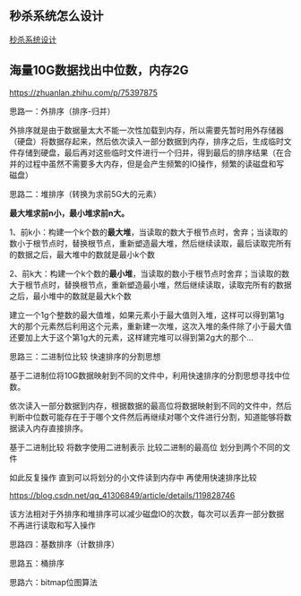 ## 秒杀系统怎么设计

[秒杀系统设计](https://www.teqng.com/2021/09/07/%E9%9D%A2%E9%9C%B8%EF%BC%9A%E7%A7%92%E6%9D%80%E7%B3%BB%E7%BB%9F%E5%A6%82%E4%BD%95%E8%AE%BE%E8%AE%A1%EF%BC%9F/)



## 海量10G数据找出中位数，内存2G

https://zhuanlan.zhihu.com/p/75397875

思路一：外排序（排序-归并）

外排序就是由于数据量太大不能一次性加载到内存，所以需要先暂时用外存储器（硬盘）将数据存起来，然后依次读入一部分数据到内存，排序之后，生成临时文件存储到硬盘，最后再对这些临时文件进行一个归并，得到最后的排序结果（在合并的过程中虽然不需要多大内存，但是会产生频繁的IO操作，频繁的读磁盘和写磁盘）



思路二：堆排序（转换为求前5G大的元素）

**最大堆求前n小，最小堆求前n大。**

1、前k小：构建一个k个数的**最大堆**，当读取的数大于根节点时，舍弃；当读取的数小于根节点时，替换根节点，重新塑造最大堆，然后继续读取，最后读取完所有的数据之后，最大堆中的数就是最小k个数

2、前k大：构建一个k个数的**最小堆**，当读取的数小于根节点时舍弃；当读取的数大于根节点时，替换根节点，重新塑造最小堆，然后继续读取，读取完所有的数据之后，最小堆中的数就是最大k个数



建立一个1g个整数的最大值堆，如果元素小于最大值则入堆，这样可以得到第1g大的那个元素然后利用这个元素，重新建一次堆，这次入堆的条件除了小于最大值还要加上大于这个第1g大的元素，这样建完堆可以得到第2g大的那个...



思路三：二进制位比较 快速排序的分割思想

基于二进制位将10G数据映射到不同的文件中，利用快速排序的分割思想寻找中位数。

依次读入一部分数据到内存，根据数据的最高位将数据映射到不同的文件中，然后判断中位数可能存在于于哪个文件然后再继续对哪个文件进行分割，知道能够将数据读入内存直接排序。

基于二进制比较 将数字使用二进制表示 比较二进制的最高位 划分到两个不同的文件

如此反复操作 直到可以将划分的小文件读到内存中 再使用快速排序比较

https://blog.csdn.net/qq_41306849/article/details/119828746

该方法相对于外排序和堆排序可以减少磁盘IO的次数，每次可以丢弃一部分数据不再进行读取和写入操作



思路四：基数排序（计数排序）

思路五：桶排序

思路六：bitmap位图算法









